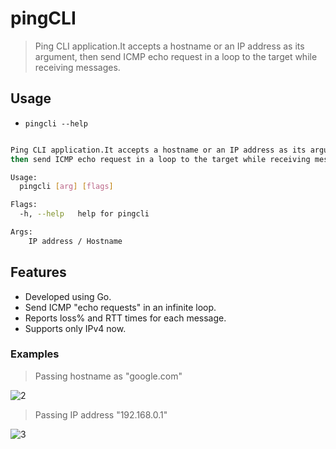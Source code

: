 # pingCLI

> Ping CLI application.It accepts a hostname or an IP address as its argument, then send ICMP echo request in a loop to the target while receiving messages.

## Usage

- `pingcli --help`

```bash

Ping CLI application.It accepts a hostname or an IP address as its argument,
then send ICMP echo request in a loop to the target while receiving messages.

Usage:
  pingcli [arg] [flags]

Flags:
  -h, --help   help for pingcli

Args:
    IP address / Hostname

```

## Features

- Developed using Go.
- Send ICMP "echo requests" in an infinite loop.
- Reports loss% and RTT times for each message.
- Supports only IPv4 now.

### Examples

> Passing hostname as "google.com"

![2](https://user-images.githubusercontent.com/33368759/79215847-d9440180-7e69-11ea-8721-d89def5df59e.PNG)

> Passing IP address "192.168.0.1"

![3](https://user-images.githubusercontent.com/33368759/79215868-e06b0f80-7e69-11ea-848c-30cd04d65205.PNG)
